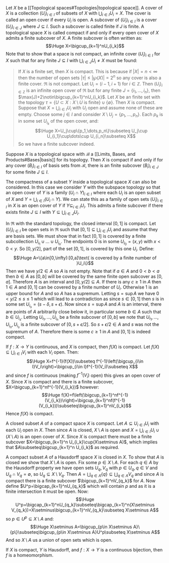 
Let $X$ be a [[Topological spaces#Topologies|topological space]]. A cover of $X$ is a collection $(U_i)_{i\in I}$ of subsets of $X$ with $\bigcup_{i\in I}U_i=X$. The cover is called an open cover if every $U_i$ is open. A subcover of $(U_i)_{i\in I}$ is a cover $(U_i)_{i\in J}$ where $J\subseteq I$. Such a subcover is called finite if $J$ is finite. A topological space $X$ is called compact if and only if every open cover of $X$ admits a finite subcover of $X$. A finite subcover is often written as:$$\Huge X=\bigcup_{k=1}^nU_{i_k}$$Note that to show that a space is not compact, an infinite cover $(U_i)_{i\in I}$ for $X$ such that for any finite $J\subseteq I$ with $\bigcup_{i\in J}U_i\neq X$ must be found:
> If $X$ is a finite set, then $X$ is compact. This is because if $|X|=n<\infty$ then the number of open sets $|\tau|\leq|\wp(X)|=2^n$ so any cover is also a finite cover.
> $\Re$ is not compact. Let $U_i=(i-1,i+1)$ for $i\in\mathbb{Z}$. Then $(U_i)_{i\in\mathbb{Z}}$ is an infinite open cover of $\Re$ but for any finite $J=\{i_1,\dots,i_n\}$, then $\max(J)+2\notin\bigcup_{k=1}^nU_{i_k}$.
> Let $X$ be an finite set with the topology $\tau=\{U\subset X:X\setminus U\text{ is finite}\}\cup\{\emptyset\}$. Then $X$ is compact. Suppose that $X=\bigcup_{i\in I}U_i$ with $U_i$ open and assume none of these are empty. Choose some $j\in I$ and consider $X\setminus U_j=\{p_1,\dots,p_n\}$. Each $p_k$ is in some set $U_{i_k}$ of the open cover, and:$$\Huge X=U_j\cup\{p_1,\dots,p_n\}\subseteq U_j\cup U_{i_1}\cup\dots\cup U_{i_n}\subseteq X$$So we have a finite subcover indeed.

Suppose $X$ is a topological space with $\mathcal{B}$ a [[Limits, Bases, and Products#Bases|basis]] for its topology. Then $X$ is compact if and only if for any cover $(B_i)_{i\in I}$ of basis sets from $\mathcal{B}$, there is an finite subcover $(B_i)_{i\in J}$ for some finite $J\subseteq I$.

The compactness of a subset $Y$ inside a topological space $X$ can also be considered. In this case we consider $Y$ with the subspace topology so that an open cover of $Y$ is a family $(U_i\cap Y)_{i\in I}$ where each $U_i$ is an open subset of $X$ and $Y=\bigcup_{i\in I}(U_i\cap Y)$. We can state this as a family of open sets $(U_i)_{i\in I}$ in $X$ is an open cover of $Y$ if $Y\subseteq_{i\in I}U_i$. This admits a finite subcover if there exists finite $J\subseteq I$ with $Y\subseteq\bigcup_{i\in J}U_i$.

In $\Re$ with the standard topology, the closed interval $[0,1]$ is compact. Let $(U_i)_{i\in I}$ be open sets in $\Re$ such that $[0,1]\subseteq\bigcup_{i\in I}U_i$ and assume that they are basis sets. We must show that in fact $[0,1]$ is covered by a finite subcollection $U_{i_1}\cup\dots\cup U_{i_n}$. The endpoints $0$ is in some $U_{i_0}=(x,y)$ with $x<0<y$. So $[0,y/2]$, part of the set $[0,1]$, is covered by this one $U_i$. Define:$$\Huge A=\{a\in[0,\infty):[0,a]\text{ is covered by a finite number of }U_i\}$$Then we have $y/2\in A$ so $A$ is not empty. Note that if $a\in A$ and $0<b<a$ then $b\in A$ as $[0,b]$ will be covered by the same finite open subcover as $[0,a]$. Therefore $A$ is an interval and $[0,y/2]\subseteq A$. If there is any $c\geq1$ in  $A$ then $1\in A$ and $[0,1]$ can be covered by a finite number of $U_i$. Otherwise $1$ is an upper bound for $A$ and so $A$ has a supremum. Letting $s=\sup A$ we have $0<y/2\leq s\leq 1$ which will lead to a contradiction as since $s\in[0,1]$ then $s$ is in some set $U_{i_s}=(s-\delta,s+\epsilon)$. Now since $s=\sup A$ and $A$ is an interval, there are points of $A$ arbitrarily close below it, in particular some $b\in A$ such that $b\in U_{i_s}$. Letting $U_{i_1},\dots,U_{i_n}$ be a finite subcover of $[0,b]$ we note that $U_{i_1},\dots,U_{i_n},U_{i_s}$ is a finite subcover of $[0,s+\epsilon/2]$. So $s+\epsilon/2\in A$ and $s$ was not the supremum of $A$. Therefore there is some $c\geq1$ in $A$ and $[0,1]$ is indeed compact.

If $f:X\rightarrow Y$ is continuous, and $X$ is compact, then $f(X)$ is compact. Let $f(X)\subseteq\bigcup_{i\in I}V_i$ with each $V_i$ open. Then:$$\Huge X=f^{-1}(f(X))\subseteq f^{-1}\left(\bigcup_{i\in I}V_i\right)=\bigcup_{i\in I}f^{-1}(V_i)\subseteq X$$and since $f$ is continuous (making $f^{-1}(V_i)$ open) this gives an open cover of $X$. Since $X$ is compact and there is a finite subcover, $X=\bigcup_{k=1}^nf^{-1}(V_{i_k})$ however:$$\Huge f(X)=f\left(\bigcup_{k=1}^nf^{-1}(V_{i_k})\right)=\bigcup_{k=1}^nf(f^{-1}(V_{i_k}))\subseteq\bigcup_{k=1}^nV_{i_k}$$Hence $f(X)$ is compact.

A closed subset $A$ of a compact space $X$ is compact. Let $A\subseteq U_{i\in I}U_i$ with each $U_i$ open in $X$. Then since $A$ is closed, $X\setminus A$ is open and $X=\bigcup_{i\in I}U_i\cup(X\setminus A)$ is an open cover of $X$. Since $X$ is compact there must be a finite subcover $X=\bigcup_{k=1}^n U_{i_k}\cup(X\setminus A)$, which implies that $A\subseteq\bigcup_{k=1}^n U_{i_k}$ as required.

A compact subset $A$ of a Hausdorff space $X$ is closed in $X$. To show that $A$ is closed we show that $X\setminus A$ is open. Fix some $p\in X\setminus A$. For each $q\in A$ by the Hausdorff property we have open sets $U_q,V_q$ with $p\in U_q,q\in V$ and $U_q\cap V_q=\emptyset$, so $U_q\subseteq X\setminus V_q$. Then $A=\bigcup_{q\in A}\{q\}\subseteq\bigcup_{q\in A}V_q$ and since $A$ is compact there is a finite subcover $\bigcup_{k=1}^nV_{q_k}$ for $A$. Now define $U^p=\bigcap_{k=1}^nU_{q_k}$ which will contain $p$ and as it is a finite intersection it must be open. Now:$$\Huge U^p=\bigcap_{k=1}^nU_{q_k}\subseteq\bigcap_{k=1}^n(X\setminus V_{q_k})=X\setminus\bigcup_{k=1}^nV_{q_k}\subseteq X\setminus A$$so $p\in U^p\subseteq X\setminus A$ and:$$\Huge X\setminus A=\bigcup_{p\in X\setminus A}\{p\}\subseteq\bigcup_{p\in X\setminus A}U^p\subseteq X\setminus A$$And so $X\setminus A$ us a union of open sets which is open.

If $X$ is compact, $Y$ is Hausdorff, and $f:X\rightarrow Y$ is a continuous bijection, then $f$ is a homeomorphism.
